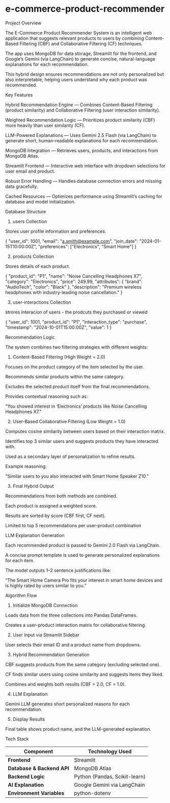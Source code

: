 # e-commerce-product-recommender

Project Overview

  The E-Commerce Product Recommender System is an intelligent web application that suggests relevant products to users by combining Content-Based Filtering (CBF) and Collaborative Filtering (CF) techniques.
  
  The app uses MongoDB for data storage, Streamlit for the frontend, and Google’s Gemini (via LangChain) to generate concise, natural-language explanations for each recommendation.
  
  This hybrid design ensures recommendations are not only personalized but also interpretable, helping users understand why each product was recommended.

Key Features

 Hybrid Recommendation Engine — Combines Content-Based Filtering (product similarity) and Collaborative Filtering (user interaction similarity).
 
 Weighted Recommendation Logic — Prioritizes product similarity (CBF) more heavily than user similarity (CF).
 
 LLM-Powered Explanations — Uses Gemini 2.5 Flash (via LangChain) to generate short, human-readable explanations for each recommendation.
 
 MongoDB Integration — Retrieves users, products, and interactions from MongoDB Atlas.
 
 Streamlit Frontend — Interactive web interface with dropdown selections for user email and product.
 
 Robust Error Handling — Handles database connection errors and missing data gracefully.
 
 Cached Resources — Optimizes performance using Streamlit’s caching for database and model initialization.



Database Structure

1. users Collection

Stores user profile information and preferences.

{
  "user_id": 1001,
  "email": "a.smith@example.com",
  "join_date": "2024-01-15T10:00:00Z",
  "preferences": ["Electronics", "Smart Home"]
}

2. products Collection

Stores details of each product.

{
  "product_id": "P1",
  "name": "Noise Cancelling Headphones X7",
  "category": "Electronics",
  "price": 249.99,
  "attributes": {
    "brand": "AudioTech",
    "color": "Black"
  },
  "description": "Premium wireless headphones with industry-leading noise cancellation."
}

3. user-interactions Collection

strores interacion of users - the prodcuts they purchased or viewed

{
  "user_id": 1001,
  "product_id": "P1",
  "interaction_type": "purchase",
  "timestamp": "2024-10-01T15:00:00Z",
  "value": 1
}


Recommendation Logic

The system combines two filtering strategies with different weights:

1. Content-Based Filtering (High Weight = 2.0)

  Focuses on the product category of the item selected by the user.
  
  Recommends similar products within the same category.
  
  Excludes the selected product itself from the final recommendations.
  
  Provides contextual reasoning such as:
  
  "You showed interest in ‘Electronics’ products like Noise Cancelling Headphones X7."

2. User-Based Collaborative Filtering (Low Weight = 1.0)

  Computes cosine similarity between users based on their interaction matrix.
  
  Identifies top 3 similar users and suggests products they have interacted with.
  
  Used as a secondary layer of personalization to refine results.
  
  Example reasoning:
  
  "Similar users to you also interacted with Smart Home Speaker Z10."

3. Final Hybrid Output

  Recommendations from both methods are combined.
  
  Each product is assigned a weighted score.
  
  Results are sorted by score (CBF first, CF next).
  
  Limited to top 5 recommendations per user-product combination


LLM Explanation Generation

  Each recommended product is passed to Gemini 2.0 Flash via LangChain.
  
  A concise prompt template is used to generate personalized explanations for each item.
  
  The model outputs 1–2 sentence justifications like:
  
  “The Smart Home Camera Pro fits your interest in smart home devices and is highly rated by users similar to you.”


Algorithm Flow

1. Initialize MongoDB Connection

  Loads data from the three collections into Pandas DataFrames.
  
  Creates a user-product interaction matrix for collaborative filtering.

2. User Input via Streamlit Sidebar

  User selects their email ID and a product name from dropdowns.

3. Hybrid Recommendation Generation

  CBF suggests products from the same category (excluding selected one).
  
  CF finds similar users using cosine similarity and suggests items they liked.
  
  Combines and weights both results (CBF = 2.0, CF = 1.0).

4. LLM Explanation

  Gemini LLM generates short personalized reasons for each recommendation.

5. Display Results

  Final table shows product name, and the LLM-generated explanation.


Tech Stack

| Component                 | Technology Used               |
| ------------------------- | ----------------------------- |
| **Frontend**              | Streamlit                     |
| **Database & Backend API**| MongoDB Atlas                 |
| **Backend Logic**         | Python (Pandas, Scikit-learn) |
| **AI Explanation**        | Google Gemini via LangChain   |
| **Environment Variables** | python-dotenv                 |

  
